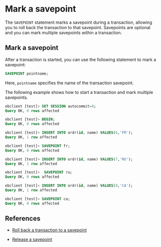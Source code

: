 # Mark a savepoint

The `SAVEPOINT` statement marks a savepoint during a transaction, allowing you to roll back the transaction to that savepoint. Savepoints are optional and you can mark multiple savepoints within a transaction.

## Mark a savepoint

After a transaction is started, you can use the following statement to mark a savepoint:

```sql
SAVEPOINT pointname;
```

Here, `pointname` specifies the name of the transaction savepoint.

The following example shows how to start a transaction and mark multiple savepoints.

```sql
obclient [test]> SET SESSION autocommit=0;
Query OK, 0 rows affected

obclient [test]> BEGIN;
Query OK, 0 rows affected

obclient [test]> INSERT INTO ordr(id, name) VALUES(6,'FR');
Query OK, 1 row affected

obclient [test]> SAVEPOINT fr;
Query OK, 0 rows affected

obclient [test]> INSERT INTO ordr(id, name) VALUES(7,'RU');
Query OK, 1 row affected

obclient [test]>  SAVEPOINT ru;
Query OK, 0 rows affected

obclient [test]> INSERT INTO ordr(id, name) VALUES(8,'CA');
Query OK, 1 row affected

obclient [test]> SAVEPOINT ca;
Query OK, 0 rows affected
```

## References

* [Roll back a transaction to a savepoint](../300.transaction-savepoints-of-mysql-mode/200.rollback-to-a-savepoint-of-mysql-mode.md)

* [Release a savepoint](../300.transaction-savepoints-of-mysql-mode/300.release-a-savepoint-of-mysql-mode.md)
